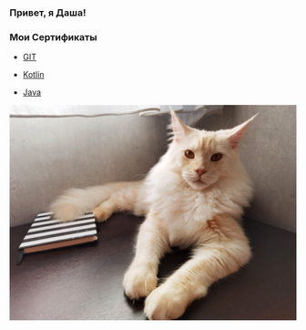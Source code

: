### **Привет, я Даша!**

### Мои Сертификаты 

- [GIT]()

- [Kotlin]()

- [Java](https://github.com/DariaMandzyuk/DariaMandzyuk/blob/main/certificate%20java.pdf)

 ![](./photo_2023-01-11_20-22-14.jpg)
